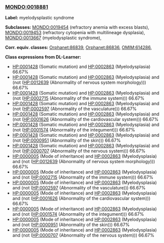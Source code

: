 
### [MONDO:0018881](http://purl.obolibrary.org/obo/MONDO_0018881)
**Label:** myelodysplastic syndrome

**Subclasses:** [MONDO:0019454](http://purl.obolibrary.org/obo/MONDO_0019454) (refractory anemia with excess blasts), [MONDO:0019453](http://purl.obolibrary.org/obo/MONDO_0019453) (refractory cytopenia with multilineage dysplasia), [MONDO:0013667](http://purl.obolibrary.org/obo/MONDO_0013667) (myelodysplastic syndrome), 

**Corr. equiv. classes:** [Orphanet:86839](http://www.orpha.net/ORDO/Orphanet_86839), [Orphanet:86836](http://www.orpha.net/ORDO/Orphanet_86836), [OMIM:614286](http://purl.obolibrary.org/obo/OMIM_614286), 

**Class expressions from DL-Learner:**

- [HP:0001428](http://purl.obolibrary.org/obo/HP_0001428) (Somatic mutation) and [HP:0002863](http://purl.obolibrary.org/obo/HP_0002863) (Myelodysplasia) 66.67%
- [HP:0001428](http://purl.obolibrary.org/obo/HP_0001428) (Somatic mutation) and [HP:0002863](http://purl.obolibrary.org/obo/HP_0002863) (Myelodysplasia) and (not ([HP:0012639](http://purl.obolibrary.org/obo/HP_0012639) (Abnormality of nervous system morphology))) 66.67%
- [HP:0001428](http://purl.obolibrary.org/obo/HP_0001428) (Somatic mutation) and [HP:0002863](http://purl.obolibrary.org/obo/HP_0002863) (Myelodysplasia) and (not ([HP:0002715](http://purl.obolibrary.org/obo/HP_0002715) (Abnormality of the immune system))) 66.67%
- [HP:0001428](http://purl.obolibrary.org/obo/HP_0001428) (Somatic mutation) and [HP:0002863](http://purl.obolibrary.org/obo/HP_0002863) (Myelodysplasia) and (not ([HP:0002597](http://purl.obolibrary.org/obo/HP_0002597) (Abnormality of the vasculature))) 66.67%
- [HP:0001428](http://purl.obolibrary.org/obo/HP_0001428) (Somatic mutation) and [HP:0002863](http://purl.obolibrary.org/obo/HP_0002863) (Myelodysplasia) and (not ([HP:0001626](http://purl.obolibrary.org/obo/HP_0001626) (Abnormality of the cardiovascular system))) 66.67%
- [HP:0001428](http://purl.obolibrary.org/obo/HP_0001428) (Somatic mutation) and [HP:0002863](http://purl.obolibrary.org/obo/HP_0002863) (Myelodysplasia) and (not ([HP:0001574](http://purl.obolibrary.org/obo/HP_0001574) (Abnormality of the integument))) 66.67%
- [HP:0001428](http://purl.obolibrary.org/obo/HP_0001428) (Somatic mutation) and [HP:0002863](http://purl.obolibrary.org/obo/HP_0002863) (Myelodysplasia) and (not ([HP:0000951](http://purl.obolibrary.org/obo/HP_0000951) (Abnormality of the skin))) 66.67%
- [HP:0001428](http://purl.obolibrary.org/obo/HP_0001428) (Somatic mutation) and [HP:0002863](http://purl.obolibrary.org/obo/HP_0002863) (Myelodysplasia) and (not ([HP:0000707](http://purl.obolibrary.org/obo/HP_0000707) (Abnormality of the nervous system))) 66.67%
- [HP:0000005](http://purl.obolibrary.org/obo/HP_0000005) (Mode of inheritance) and [HP:0002863](http://purl.obolibrary.org/obo/HP_0002863) (Myelodysplasia) and (not ([HP:0012639](http://purl.obolibrary.org/obo/HP_0012639) (Abnormality of nervous system morphology))) 66.67%
- [HP:0000005](http://purl.obolibrary.org/obo/HP_0000005) (Mode of inheritance) and [HP:0002863](http://purl.obolibrary.org/obo/HP_0002863) (Myelodysplasia) and (not ([HP:0002715](http://purl.obolibrary.org/obo/HP_0002715) (Abnormality of the immune system))) 66.67%
- [HP:0000005](http://purl.obolibrary.org/obo/HP_0000005) (Mode of inheritance) and [HP:0002863](http://purl.obolibrary.org/obo/HP_0002863) (Myelodysplasia) and (not ([HP:0002597](http://purl.obolibrary.org/obo/HP_0002597) (Abnormality of the vasculature))) 66.67%
- [HP:0000005](http://purl.obolibrary.org/obo/HP_0000005) (Mode of inheritance) and [HP:0002863](http://purl.obolibrary.org/obo/HP_0002863) (Myelodysplasia) and (not ([HP:0001626](http://purl.obolibrary.org/obo/HP_0001626) (Abnormality of the cardiovascular system))) 66.67%
- [HP:0000005](http://purl.obolibrary.org/obo/HP_0000005) (Mode of inheritance) and [HP:0002863](http://purl.obolibrary.org/obo/HP_0002863) (Myelodysplasia) and (not ([HP:0001574](http://purl.obolibrary.org/obo/HP_0001574) (Abnormality of the integument))) 66.67%
- [HP:0000005](http://purl.obolibrary.org/obo/HP_0000005) (Mode of inheritance) and [HP:0002863](http://purl.obolibrary.org/obo/HP_0002863) (Myelodysplasia) and (not ([HP:0000951](http://purl.obolibrary.org/obo/HP_0000951) (Abnormality of the skin))) 66.67%
- [HP:0000005](http://purl.obolibrary.org/obo/HP_0000005) (Mode of inheritance) and [HP:0002863](http://purl.obolibrary.org/obo/HP_0002863) (Myelodysplasia) and (not ([HP:0000707](http://purl.obolibrary.org/obo/HP_0000707) (Abnormality of the nervous system))) 66.67%


